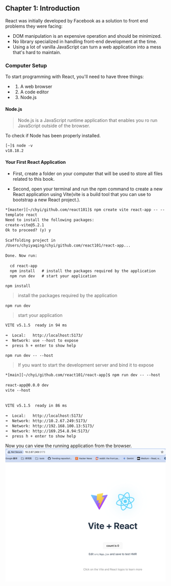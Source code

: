 ## Chapter 1: Introduction

React was initially developed by Facebook as a solution to front end problems they were facing:

* DOM manipulation is an expensive operation and should be minimized.
* No library specialized in handling front-end development at the time.
* Using a lot of vanilla JavaScript can turn a web application into a mess that's hard to maintain.

### Computer Setup

To start programming with React, you'll need to have three things:

* 1. A web browser
* 2. A code editor
* 3. Node.js


#### Node.js
> Node.js is a JavaScript runtime application that enables you ro run JavaScript outside of the browser.

To check if Node has been properly installed.
```
[~]$ node -v
v18.18.2
```

#### Your First React Application

* First, create a folder on your computer that will be used to store all files related to this book.

* Second, open your terminal and run the npm command to create a new React application using Vite(vite is a build tool that you can use to bootstrap a new React project.).

```
*[master][~/chyi/github.com/react101]$ npm create vite react-app -- --template react
Need to install the following packages:
create-vite@5.2.1
Ok to proceed? (y) y

Scaffolding project in /Users/chyiyaqing/chyi/github.com/react101/react-app...

Done. Now run:

  cd react-app
  npm install   # install the packages required by the application
  npm run dev   # start your application
```

`npm install`
> install the packages required by the application

`npm run dev`
> start your application

```
VITE v5.1.5  ready in 94 ms

➜  Local:   http://localhost:5173/
➜  Network: use --host to expose
➜  press h + enter to show help
```

`npm run dev -- --host`
> If you want to start the development server and bind it to expose

```
*[main][~/chyi/github.com/react101/react-app]$ npm run dev -- --host

react-app@0.0.0 dev
vite --host


VITE v5.1.5  ready in 86 ms

➜  Local:   http://localhost:5173/
➜  Network: http://10.2.67.249:5173/
➜  Network: http://192.168.100.13:5173/
➜  Network: http://169.254.8.94:5173/
➜  press h + enter to show help
```

Now you can view the running application from the browser.
![react run dev](/imgs/react-run-dev.png)
